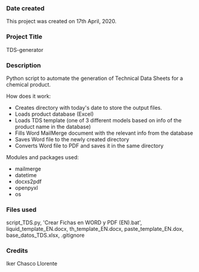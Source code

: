 ### Date created
This project was created on 17th April, 2020.

### Project Title
TDS-generator

### Description
Python script to automate the generation of Technical Data Sheets for a chemical product.

How does it work:

- Creates directory with today's date to store the output files.
- Loads product database (Excel)
- Loads TDS template (one of 3 different models based on info of the product name in the database)
- Fills Word MailMerge document with the relevant info from the database
- Saves Word file to the newly created directory
- Converts Word file to PDF and saves it in the same directory

Modules and packages used:

- mailmerge
- datetime
- docxs2pdf
- openpyxl
- os

### Files used
script_TDS.py, 'Crear Fichas en WORD y PDF (EN).bat', liquid_template_EN.docx, th_template_EN.docx,
paste_template_EN.dox, base_datos_TDS.xlsx, .gitignore


### Credits
Iker Chasco Llorente

